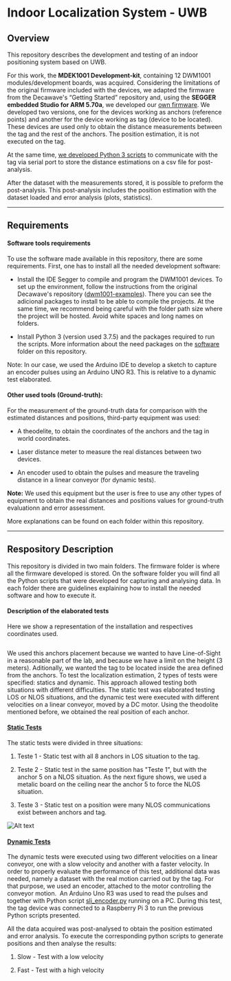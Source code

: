 # Indoor Localization System - UWB

## Overview

This repository describes the development and testing of an indoor positioning system based on UWB.

For this work, the **MDEK1001 Development-kit**, containing 12 DWM1001 modules/development boards, was acquired. Considering the limitations of the original firmware included with the devices, we adapted the firmware from the Decawave's “Getting Started” repository and, using the **SEGGER embedded Studio for ARM 5.70a**, we developed our [own firmware](https://github.com/ipleiria-robotics/indoor_positioning_uwb/tree/main/firmware/). We developed two versions, one for the devices working as anchors (reference points) and another for the device working as tag (device to be located). These devices are used only to obtain the distance measurements between the tag and the rest of the anchors. The position estimation, it is not executed on the tag.

At the same time, [we developed Python 3 scripts](https://github.com/ipleiria-robotics/indoor_positioning_uwb/tree/main/software#-indoor-localization-system---uwb---software-folder) to communicate with the tag via serial port to store the distance estimations on a csv file for post-analysis. 

After the dataset with the measurements stored, it is possible to preform the post-analysis. This post-analysis includes the position estimation with the dataset loaded and error analysis (plots, statistics).

***

## Requirements

#### Software tools requirements

To use the software made available in this repository, there are some requirements. First, one has to install all the needed development software:

- Install the IDE Segger to compile and program the DWM1001 devices. To set up the environment, follow the instructions from the original Decawave's repository ([dwm1001-examples](https://github.com/Decawave/dwm1001-examples)). There you can see the adicional packages to install to be able to compile the projects. At the same time, we recommend being careful with the folder path size where the project will be hosted. Avoid white spaces and long names on folders.

- Install Python 3 (version used 3.7.5) and the packages required to run the scripts. More information about the need packages on the [software](https://github.com/ipleiria-robotics/indoor_positioning_uwb/tree/main/software#-indoor-localization-system---uwb---software-folder) folder on this repository.

Note: In our case, we used the Arduino IDE to develop a sketch to capture an encoder pulses using an Arduino UNO R3. This is relative to a dynamic test elaborated.

#### Other used tools (Ground-truth):

For the measurement of the ground-truth data for comparison with the estimated distances and positions, third-party equipment was used:

- A theodelite, to obtain the coordinates of the anchors and the tag in world coordinates.

- Laser distance meter to measure the real distances between two devices.

- An encoder used to obtain the pulses and measure the traveling distance in a linear conveyor (for dynamic tests).

**Note:** We used this equipment but the user is free to use any other types of equipment to obtain the real distances and positions values for ground-truth evaluationn and error assessment.

More explanations can be found on each folder within this repository.

***

## Respository Description

This repository is divided in two main folders. The firmware folder is where all the firmware developed is stored. On the software folder you will find all the Python scripts that were developed for capturing and analysing data. In each folder there are guidelines explaining how to install the needed software and how to execute it.

#### Description of  the elaborated tests

Here we show a representation of the installation and respectives coordinates used.

<img title="" src="https://github.com/ipleiria-robotics/indoor_positioning_uwb/blob/main/img/sala_info.jpg" alt="">

We used this anchors placement because we wanted to have Line-of-Sight in a reasonable part of the lab, and because we have a limit on the height (3 meters). Aditionally, we wanted the tag to be located inside the area defined from the anchors. To test the localization estimation, 2 types of tests were specified: statics and dynamic. This approach allowed testing both situations with different difficulties. The static test was elaborated testing LOS or NLOS situations, and the dynamic test were executed with different velocities on a linear conveyor, moved by a DC motor. Using the theodolite mentioned before, we obtained the real position of each anchor.

#### [Static Tests](https://github.com/ipleiria-robotics/indoor_positioning_uwb/tree/main/software/static_test)

The static tests were divided in three situations:

1. Teste 1 - Static test with all 8 anchors in LOS situation to the tag.

2. Teste 2 - Static test in the same position has "Teste 1", but with the anchor 5 on a NLOS situation. As the next figure shows, we used a metalic board on the ceiling near the anchor 5 to force the NLOS situation.

3. Teste 3 - Static test on a position were many NLOS communications exist between anchors and tag.

<img title="Optional title" src="https://github.com/ipleiria-robotics/indoor_positioning_uwb/blob/main/img/static.png" alt="Alt text">

#### [Dynamic Tests](https://github.com/ipleiria-robotics/indoor_positioning_uwb/tree/main/software/movement_test)

The dynamic tests were executed using two different velocities on a linear conveyor, one with a slow velocity and another with a faster velocity. In order to properly evaluate the performance of this test, additional data was needed, namely a dataset with the real motion carried out by the tag. For that purpose, we used an encoder, attached to the motor controlling the conveyor motion.  An Arduino Uno R3 was used to read the pulses and together with Python script [sli_encoder.py](https://github.com/ipleiria-robotics/indoor_positioning_uwb/tree/main/software/utilities) running on a PC. During this test, the tag device was connected to a Raspberry Pi 3 to run the previous Python scripts presented.

All the data acquired was post-analysed to obtain the position estimated and error analysis. To execute the corresponding python scripts to generate positions and then analyse the results:

1. Slow - Test with a low velocity

2. Fast - Test with a high velocity

<img title="" src="https://github.com/ipleiria-robotics/indoor_positioning_uwb/blob/main/img/movimento1.jpg" alt="">

